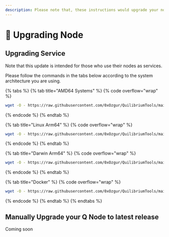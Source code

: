 ```yaml
---
description: Please note that, these instructions would upgrade your node to V1.4.18
---
```


# 📀 Upgrading Node

## Upgrading Service

Note that this update is intended for those who use their nodes as services.

Please follow the commands in the tabs below according to the system architecture you are using.

{% tabs %}
{% tab title="AMD64 Systems" %}
{% code overflow="wrap" %}
```bash
wget -O - https://raw.githubusercontent.com/0xOzgur/QuilibriumTools/main/update.sh | bash
```
{% endcode %}
{% endtab %}

{% tab title="Linux Arm64" %}
{% code overflow="wrap" %}
```bash
wget -O - https://raw.githubusercontent.com/0xOzgur/QuilibriumTools/main/updateLinuxArm64.sh | bash
```
{% endcode %}
{% endtab %}

{% tab title="Darwin Arm64" %}
{% code overflow="wrap" %}
```bash
wget -O - https://raw.githubusercontent.com/0xOzgur/QuilibriumTools/main/updateDarwinArm64.sh | bash
```
{% endcode %}
{% endtab %}

{% tab title="Docker" %}
{% code overflow="wrap" %}
```bash
wget -O - https://raw.githubusercontent.com/0xOzgur/QuilibriumTools/main/updateDocker.sh | bash

```
{% endcode %}
{% endtab %}
{% endtabs %}

## Manually Upgrade your Q Node to latest release

Coming soon
